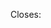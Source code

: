<!--
    Thank you for contributing to go-pantheon fabrica-util!
    Please reference an existing issue: `Closes #NUMBER`

    Screenshots or videos of changed behavior is incredibly helpful and always appreciated.
    Consider addressing the following:
    - Tradeoffs: List tradeoffs you made to take on or pay down tech debt.
    - Alternatives: Describe alternative approaches you considered and why you discarded them.
-->

Closes:
